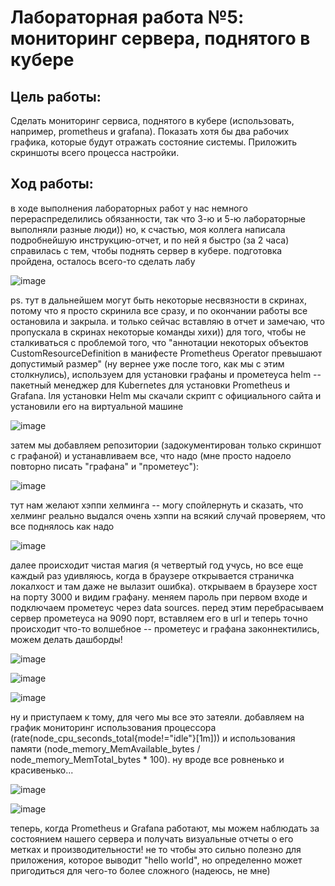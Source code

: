 # Лабораторная работа №5: мониторинг сервера, поднятого в кубере

## Цель работы:
Сделать мониторинг сервиса, поднятого в кубере (использовать, например, prometheus и grafana). Показать хотя бы два рабочих графика, которые будут отражать состояние системы. Приложить скриншоты всего процесса настройки.

## Ход работы:

в ходе выполнения лабораторных работ у нас немного перераспределились обязанности, так что 3-ю и 5-ю лабораторные выполняли разные люди)) но, к счастью, моя коллега написала подробнейшую инструкцию-отчет, и по ней я быстро (за 2 часа) справилась с тем, чтобы поднять сервер в кубере. подготовка пройдена, осталось всего-то сделать лабу 

![image](https://github.com/user-attachments/assets/589bda69-46ac-4196-8843-0bf8ea1dc88d)

ps. тут в дальнейшем могут быть некоторые несвязности в скринах, потому что я просто скринила все сразу, и по окончании работы все остановила и закрыла. и только сейчас вставляю в отчет и замечаю, что пропускала в скринах некоторые команды хихи)) 
для того, чтобы не сталкиваться с проблемой того, что "аннотации некоторых объектов CustomResourceDefinition в манифесте Prometheus Operator превышают допустимый размер" (ну вернее уже после того, как мы с этим столкнулись), используем для установки графаны и прометеуса helm -- пакетный менеджер для Kubernetes для установки Prometheus и Grafana. lля установки Helm мы скачали скрипт с официального сайта и установили его на виртуальной машине

![image](https://github.com/user-attachments/assets/fc022499-464c-4276-9767-bce714cfbc56)

затем мы добавляем репозитории (задокументирован только скриншот с графаной) и устанавливаем все, что надо (мне просто надоело повторно писать "графана" и "прометеус"):

![image](https://github.com/user-attachments/assets/fee01192-7009-49e0-aa2b-98b3d372d6ac)

тут нам желают хэппи хелминга -- могу спойлернуть и сказать, что хелминг реально выдался очень хэппи
на всякий случай проверяем, что все поднялось как надо

![image](https://github.com/user-attachments/assets/d6bb8075-b672-42a7-be37-c863e6987064)

далее происходит чистая магия (я четвертый год учусь, но все еще каждый раз удивляюсь, когда в браузере открывается страничка локалхост и там даже не вылазит ошибка). открываем в браузере хост на порту 3000 и видим графану. меняем пароль при первом входе и подключаем прометеус через data sources. перед этим перебрасываем сервер прометеуса на 9090 порт, вставляем его в url и теперь точно происходит что-то волшебное -- прометеус и графана законнектились, можем делать дашборды!

![image](https://github.com/user-attachments/assets/752fbecd-2cdb-4f64-9cde-002dc22e28a3)

![image](https://github.com/user-attachments/assets/1654f5fd-6fb0-4aa4-a191-e5ce6122d5ce)

![image](https://github.com/user-attachments/assets/e330b7f9-1fd9-44dd-b6ca-26ddaff7baa9)

ну и приступаем к тому, для чего мы все это затеяли. добавляем на график мониторинг использования процессора (rate(node_cpu_seconds_total{mode!="idle"}[1m])) и использования памяти (node_memory_MemAvailable_bytes / node_memory_MemTotal_bytes * 100). ну вроде все ровненько и красивенько...

![image](https://github.com/user-attachments/assets/25d089f7-2af5-4a96-b4ff-07bf630a8667)

![image](https://github.com/user-attachments/assets/16664394-0277-4d0a-b96c-1ef585e04b7c)

теперь, когда Prometheus и Grafana работают, мы можем наблюдать за состоянием нашего сервера и получать визуальные отчеты о его метках и производительности! не то чтобы это сильно полезно для приложения, которое выводит "hello world", но определенно может пригодиться для чего-то более сложного (надеюсь, не мне)
